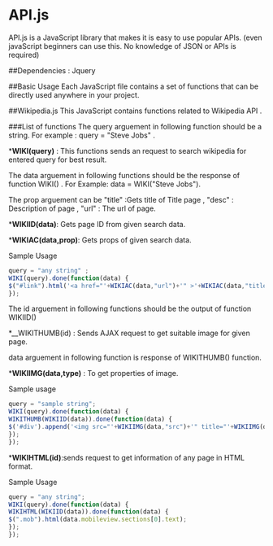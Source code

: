 # API.js
API.js is a JavaScript library that makes it is easy to use popular APIs.
(even javaScript beginners can use this. No knowledge of JSON or APIs is required)

##Dependencies : Jquery

##Basic Usage
Each JavaScript file contains a set of functions that can be directly used anywhere in your project.

##Wikipedia.js
This JavaScript contains functions related to Wikipedia API .

###List of functions
The query arguement in following function should be a string. For example : query = "Steve Jobs" .

*__WIKI(query)__ : This functions sends an request to search wikipedia for entered query for best result.

The data arguement in following functions should be the response of function WIKI() . For Example: data = WIKI("Steve Jobs").

The prop arguement can be "title" :Gets title of Title page , "desc" : Description of page , "url" : The url of page. 

*__WIKIID(data)__: Gets page ID from given search data.

*__WIKIAC(data,prop)__: Gets props of given search data.



Sample Usage

``` javascript
query = "any string" ;
WIKI(query).done(function(data) {
$("#link").html('<a href="'+WIKIAC(data,"url")+'" >'+WIKIAC(data,"title")+'</a>');
});
```

The id arguement in following functions should be the output of function WIKIID()

*__WIKITHUMB(id) : Sends AJAX request to get suitable image for given page.

data arguement in following function is response of WIKITHUMB() function.

*__WIKIIMG(data,type)__ : To get properties of image.



Sample usage

``` javascript
query = "sample string";
WIKI(query).done(function(data) {
WIKITHUMB(WIKIID(data)).done(function(data) {
$('#div').append('<img src="'+WIKIIMG(data,"src")+'" title="'+WIKIIMG(data,"title")+'" />');
});
});
```

*__WIKIHTML(id)__:sends request to get information of any page in HTML format.


Sample Usage

``` javascript
query = "any string";
WIKI(query).done(function(data) {
WIKIHTML(WIKIID(data)).done(function(data) {
$(".mob").html(data.mobileview.sections[0].text);
});
});
```